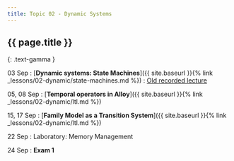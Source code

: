 ```yaml
---
title: Topic 02 - Dynamic Systems
---
```


## {{ page.title }}
{: .text-gamma }

03 Sep
: [**Dynamic systems: State Machines**]({{ site.baseurl }}{% link _lessons/02-dynamic/state-machines.md %})
  : [Old recorded lecture](https://youtu.be/LV8hcHDwbbs)

05, 08 Sep
: [**Temporal operators in Alloy**]({{ site.baseurl }}{% link _lessons/02-dynamic/ltl.md %})

15, 17 Sep
: [**Family Model as a Transition System**]({{ site.baseurl }}{% link _lessons/02-dynamic/ltl.md %})

22 Sep
: Laboratory: Memory Management

24 Sep
: **Exam 1**
